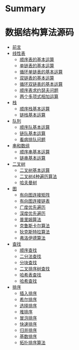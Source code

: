 # Summary

# 数据结构算法源码

* [前言](README.md)
* [线性表]()
    * [顺序表的基本运算](list/sqlist.md)
    * [单链表的基本运算](list/single-link.md)
    * [循环单链表的基本运算](list/circular-single-link.md)
    * [双链表的基本运算](list/double-link.md)
    * [循环双链表的基本运算](list/circular-double-link.md)
    * [顺序表求约瑟夫问题](list/jose.md)    
    * [两个多项式相加运算](list/poly.md) 
* [栈]()
    * [顺序栈基本运算](stack/sqstack.md) 
    * [链栈基本运算](stack/linkstack.md) 
* [队列]()
    * [顺序队基本运算](queue/sqqueue.md)
    * [链队基本运算](queue/linkqueue.md)
    * [看病排队问题](queue/seedoctor.md)
* [串和数组]()
    * [顺序串基本运算](string/sqstring.md) 
    * [链串基本运算](string/linkstring.md) 
* [二叉树]()
    * [二叉树基本运算](tree/btree.md) 
    * [二叉树4种遍历算法](tree/order.md) 
    * [哈夫曼树](tree/huffman.md) 
* [图]()
    * [有向图连接矩阵](graph/creatematix.md) 
    * [有向图连接链表](graph/createadjlist.md) 
    * [广度优先遍历](graph/bfs.md)
    * [深度优先遍历](graph/dfs.md)
    * [普里姆算法](graph/prim.md)
    * [克鲁斯卡尔算法](graph/kruskal.md)
    * [狄克斯特拉算法](graph/dijkstra.md)
    * [弗洛伊德算法](graph/floyed.md)
* [查找]()
    * [顺序查找](search/seqsearch.md) 
    * [二分法查找](search/binsearch.md) 
    * [分块查找](search/blksearch.md) 
    * [二叉排序树查找](search/bstree.md) 
    * [哈希表查找](search/hash1.md) 
    * [哈希查找](search/hash2.md) 
* [排序]()
    * [插入排序](sort/insertsort.md) 
    * [希尔排序](sort/shellsort.md) 
    * [选择排序](sort/selectsort.md) 
    * [堆排序](sort/heapsort.md) 
    * [冒泡排序](sort/bubblesort.md) 
    * [快速排序](sort/quicksort.md) 
    * [归并排序](sort/mergesort.md) 
    * [基数排序](sort/radixsort.md) 
    * [拓扑排序算法](sort/topsort.md)
